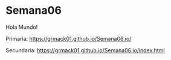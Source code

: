 # Semana06

Hola Mundo!

Primaria: https://grmack01.github.io/Semana06.io/

Secundaria: https://grmack01.github.io/Semana06.io/index.html